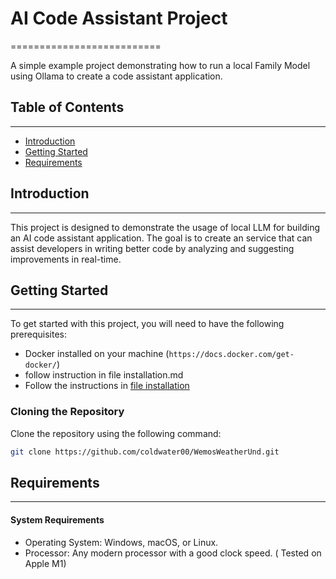 # AI Code Assistant Project
==========================

A simple example project demonstrating how to run a local Family Model using Ollama to create a code assistant application.

## Table of Contents
-----------------

* [Introduction](#introduction)
* [Getting Started](#getting-started)
* [Requirements](#requirements)

## Introduction
---------------

This project is designed to demonstrate the usage of local LLM for building an AI code assistant application. The goal is to create an service that can assist developers in writing better code by analyzing and suggesting improvements in real-time.

## Getting Started
------------------

To get started with this project, you will need to have the following prerequisites:

* Docker installed on your machine (`https://docs.docker.com/get-docker/`)
* follow instruction in file installation.md
* Follow the instructions in [file installation](installation.md)

### Cloning the Repository

Clone the repository using the following command:
```bash
git clone https://github.com/coldwater00/WemosWeatherUnd.git
```

## Requirements
------------------
#### System Requirements
 * Operating System: Windows, macOS, or Linux.
 * Processor: Any modern processor with a good clock speed. ( Tested on Apple M1)
